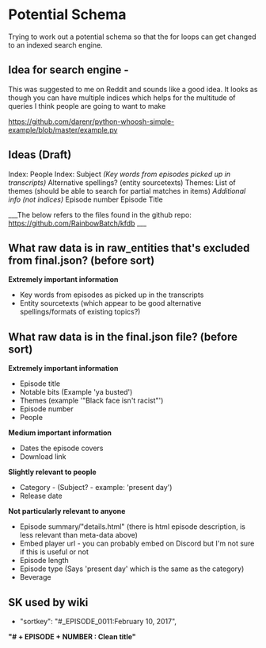 # Potential Schema

Trying to work out a potential schema so that the for loops can get changed to an indexed search engine.

## Idea for search engine - 
This was suggested to me on Reddit and sounds like a good idea. It looks as though you can have multiple indices which helps for the multitude of queries I think people are going to want to make

https://github.com/darenr/python-whoosh-simple-example/blob/master/example.py

## Ideas (Draft)

Index: People
Index: Subject _(Key words from episodes picked up in transcripts)_
Alternative spellings? (entity sourcetexts)
Themes: List of themes (should be able to search for partial matches in items)
_Additional info (not indices)_
Episode number
Episode Title


___The below refers to the files found in the github repo: https://github.com/RainbowBatch/kfdb ___

## What raw data is in raw_entities that's excluded from final.json? (before sort)

__Extremely important information__
* Key words from episodes as picked up in the transcripts
* Entity sourcetexts (which appear to be good alternative spellings/formats of existing topics?)

## What raw data is in the final.json file? (before sort)

__Extremely important information__
* Episode title
* Notable bits (Example 'ya busted')
* Themes (example '"Black face isn't racist"')
* Episode number
* People

__Medium important information__
* Dates the episode covers
* Download link

__Slightly relevant to people__
* Category - (Subject? - example: 'present day')
* Release date

__Not particularly relevant to anyone__
* Episode summary/"details.html" (there is html episode description, is less relevant than meta-data above)
* Embed player url - you can probably embed on Discord but I'm not sure if this is useful or not
* Episode length
* Episode type (Says 'present day' which is the same as the category)
* Beverage

## SK used by wiki

* "sortkey": "#_EPISODE_0011:February 10, 2017",

__"# + EPISODE + NUMBER : Clean title"__